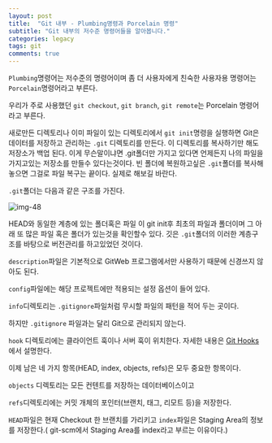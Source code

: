 ```yaml
---
layout: post
title:  "Git 내부 - Plumbing명령과 Porcelain 명령"
subtitle: "Git 내부의 저수준 명령어들을 알아봅니다."
categories: legacy
tags: git
comments: true
---
```


`Plumbing`명령어는 저수준의 명령어이며 좀 더 사용자에게 친숙한 사용자용 명령어는 `Porcelain`명령어라고 부른다.

우리가 주로 사용했던 `git checkout`, `git branch`, `git remote`는 Porcelain 명령어라고 부른다.

새로만든 디렉토리나 이미 파일이 있는 디렉토리에서 `git init`명령을 실행하면 Git은 데이터를 저장하고 관리하는 `.git` 디렉토리를 만든다. 이 디렉토리를 복사하기만 해도 저장소가 백업 된다. 이게 무슨말이냐면 .git폴더만 가지고 있다면 언제든지 나의 파일을 가지고있는 저장소를 만들수 있다는것이다. 빈 폴더에 복원하고싶은 `.git`폴더를 복사해놓으면 그걸로 파일 복구는 끝이다. 실제로 해보길 바란다.

`.git`폴더는 다음과 같은 구조를 가진다.

![img-48](https://user-images.githubusercontent.com/44861205/124280446-a75caf00-db83-11eb-8b4b-28f931c62dbd.png)


HEAD와 동일한 계층에 있는 폴더혹은 파일 이 git init후 최초의 파일과 폴더이며 그 아래 또 많은 파일 혹은 폴더가 있는것을 확인할수 있다. 깃은 `.git`폴더의 이러한 계층구조를 바탕으로 버전관리를 하고있었던 것이다.

`description`파일은 기본적으로 GitWeb 프로그램에서만 사용하기 때문에 신경쓰지 않아도 된다.

`config`파일에는 해당 프로젝트에만 적용되는 설정 옵션이 들어 있다.

`info`디렉토리는 `.gitignore`파일처럼 무시할 파일의 패턴을 적어 두는 곳이다.

하지만 `.gitignore` 파일과는 달리 Git으로 관리되지 않는다.

`hook` 디렉토리에는 클라이언트 훅이나 서버 훅이 위치한다. 자세한 내용은 [Git Hooks](http://git-scm.com/book/ko/v2/Git%EB%A7%9E%EC%B6%A4-Git-Hooks#_git_hooks)에서 설명한다.

이제 남은 네 가지 항목(HEAD, index, objects, refs)은 모두 중요한 항목이다.

`objects` 디렉토리는 모든 컨텐트를 저장하는 데이터베이스이고

`refs`디렉토리에는 커밋 개체의 포인터(브랜치, 태그, 리모트 등)을 저장한다.

`HEAD`파일은 현재 Checkout 한 브랜치를 가리키고 `index`파일은 Staging Area의 정보를 저장한다.( git-scm에서 Staging Area를 index라고 부르는 이유이다.)